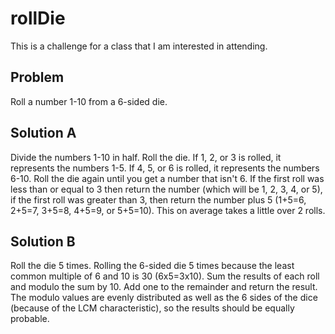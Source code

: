 # rollDie
This is a challenge for a class that I am interested in attending.

## Problem
Roll a number 1-10 from a 6-sided die.

## Solution A
Divide the numbers 1-10 in half. Roll the die. If 1, 2, or 3 is rolled, it represents the numbers 1-5. If 4, 5, or 6 is rolled, it represents the numbers 6-10. Roll the die again until you get a number that isn't 6. If the first roll was less than or equal to 3 then return the number (which will be 1, 2, 3, 4, or 5), if the first roll was greater than 3, then return the number plus 5 (1+5=6, 2+5=7, 3+5=8, 4+5=9, or 5+5=10). This on average takes a little over 2 rolls.

## Solution B
Roll the die 5 times. Rolling the 6-sided die 5 times because the least common multiple of 6 and 10 is 30 (6x5=3x10). Sum the results of each roll and modulo the sum by 10. Add one to the remainder and return the result. The modulo values are evenly distributed as well as the 6 sides of the dice (because of the LCM characteristic), so the results should be equally probable.
